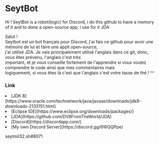 <h1>SeytBot</h1>
Hi !
SeytBot is a robot(logic) for Discord, i do this github to have a memory of it and to done a open-source app, i use for it JDA

<p>Salut ! 
<br>Seytbot est un bot français pour Discord, j'ai fais ce github pour avoir une mémoire de lui et faire une appli open-source, <br>j'ai utilisé JDA. Je vais principalement utilisé l'anglais dans ce git, donc, vous êtes prévenu, l'anglais c'est très <br>important, et je vous conseille fortement de l'apprendre si vous voulez comprendre le code ainsi que mes commentaires mais <br>logiquement, si vous êtes là c'est que l'anglais c'est votre tasse de thé ! ^^
</p>

<h3>Link</h5>
<li>[JDK 8](https://www.oracle.com/technetwork/java/javase/downloads/jdk8-downloads-2133151.html)
<li>[Eclipse IDE](https://www.eclipse.org/downloads/packages/)
<li>[JDA](https://github.com/DV8FromTheWorld/JDA)
<li>[Discord](https://discordapp.com/)
<li>[My own Discord Server](https://discord.gg/6WQQPpe)

seytmil32.sh#8071
